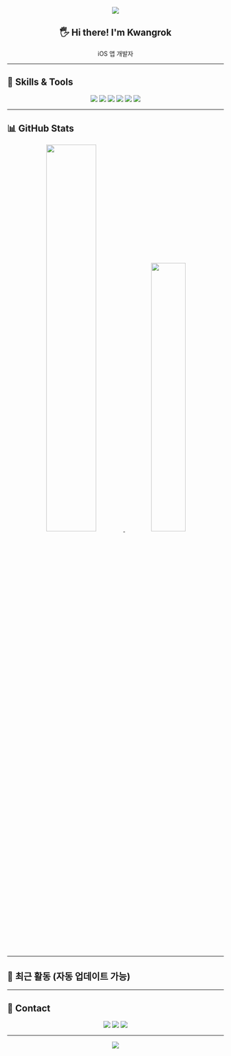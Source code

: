 <!-- 헤더 배너 -->
<p align="center">
  <img src="https://capsule-render.vercel.app/api?type=waving&color=gradient&height=200&section=header&text=Welcome%20to%20kwangrok92's%20GitHub!&fontSize=30&fontAlign=50&fontColor=ffffff" />
</p>

<!-- 자기소개 -->
<h2 align="center">🖐️ Hi there! I'm Kwangrok</h2>
<p align="center">
  iOS 앱 개발자
</p>

---

## 🚀 Skills & Tools

<p align="center">
  <img src="https://img.shields.io/badge/Swift-F05138?style=for-the-badge&logo=swift&logoColor=white"/>
  <img src="https://img.shields.io/badge/UIKit-000000?style=for-the-badge&logo=apple&logoColor=white"/>
  <img src="https://img.shields.io/badge/SwiftUI-2496ED?style=for-the-badge&logo=swift&logoColor=white"/>
  <img src="https://img.shields.io/badge/Xcode-147EFB?style=for-the-badge&logo=xcode&logoColor=white"/>
  <img src="https://img.shields.io/badge/Firebase-FFCA28?style=for-the-badge&logo=firebase&logoColor=black"/>
  <img src="https://img.shields.io/badge/Git-F05032?style=for-the-badge&logo=git&logoColor=white"/>
</p>

---

## 📊 GitHub Stats

<p align="center">
  <a href="https://github.com/kwangrok92">
    <img width="48%" src="https://github-readme-stats.vercel.app/api?username=kwangrok92&show_icons=true&theme=radical&hide_border=true" />
  </a>
  <a href="https://github.com/kwangrok92">
    <img width="40%" src="https://github-readme-stats.vercel.app/api/top-langs/?username=kwangrok92&layout=compact&theme=radical&hide_border=true" />
  </a>
</p>

---

## 📝 최근 활동 (자동 업데이트 가능)

<!-- GitHub Profile Activity Generator로 자동 업데이트 가능 -->
<!-- https://github.com/Readme-Workflows/recent-activity -->

---

## 💬 Contact

<p align="center">
  <a href="mailto:kwangrok92@naver.com"><img src="https://img.shields.io/badge/Email-D14836?style=for-the-badge&logo=gmail&logoColor=white"/></a>
  <a href="https://crazydeer.tistory.com/"><img src="https://img.shields.io/badge/Blog-03C75A?style=for-the-badge&logo=naver&logoColor=white"/></a>
  <a href="www.linkedin.com/in/kwangrok-kim"><img src="https://img.shields.io/badge/LinkedIn-0A66C2?style=for-the-badge&logo=linkedin&logoColor=white"/></a>
</p>

---

<p align="center">
  <img src="https://komarev.com/ghpvc/?username=kwangrok92&label=Profile%20views&color=0e75b6&style=flat" />
</p>
